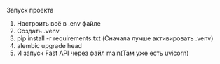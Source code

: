 Запуск проекта

1. Настроить всё в .env файле
2. Создать .venv
3. pip install -r requirements.txt (Сначала лучше активировать .venv)
4. alembic upgrade head
5. И запуск Fast API через файл main(Там уже есть uvicorn)